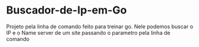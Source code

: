 # Buscador-de-Ip-em-Go
Projeto pela linha de comando feito para treinar go. Nele podemos buscar o IP e o Name server de um site passando o parametro pela linha de comando
